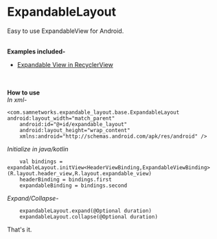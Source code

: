# ExpandableLayout
Easy to use ExpandableView for Android.

<br><b>Examples included-</b>
<ul>
<li>
    <a href="https://github.com/sourabhgupta811/ExpandableLayout/blob/master/app/src/main/java/com/samnetworks/expandablelayout/RecyclerViewAdapter.kt">Expandable View in RecyclerView</a>
</li></ul><br><br>
<b>How to use</b><br>
<i>In xml-</i>

```
<com.samnetworks.expandable_layout.base.ExpandableLayout android:layout_width="match_parent"
    android:id="@+id/expandable_layout"
    android:layout_height="wrap_content"
    xmlns:android="http://schemas.android.com/apk/res/android" />
```

<i>Initialize in java/kotlin</i>

```
    val bindings = expandableLayout.initView<HeaderViewBinding,ExpandableViewBinding>(R.layout.header_view,R.layout.expandable_view)
    headerBinding = bindings.first
    expandableBinding = bindings.second
```

<i>Expand/Collapse-</i>

```
    expandableLayout.expand(@Optional duration)
    expandableLayout.collapse(@Optional duration)
```

That's it.
